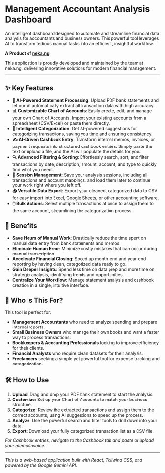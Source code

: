 # Management Accountant Analysis Dashboard

An intelligent dashboard designed to automate and streamline financial data analysis for accountants and business owners. This powerful tool leverages AI to transform tedious manual tasks into an efficient, insightful workflow.

**A Product of [neka.ng](https://neka.ng)**

This application is proudly developed and maintained by the team at neka.ng, delivering innovative solutions for modern financial management.

---

## ✨ Key Features

*   **🤖 AI-Powered Statement Processing**: Upload PDF bank statements and let our AI automatically extract all transaction data with high accuracy.
*   **📊 Customizable Chart of Accounts**: Easily create, edit, and manage your own Chart of Accounts. Import your existing accounts from a spreadsheet (CSV/Excel) or paste them directly.
*   **🧠 Intelligent Categorization**: Get AI-powered suggestions for categorizing transactions, saving you time and ensuring consistency.
*   **✍️ AI-Driven Cashbook Entry**: Transform internal memos, invoices, or payment requests into structured cashbook entries. Simply paste the text or upload a file, and the AI will populate the details for you.
*   **🔍 Advanced Filtering & Sorting**: Effortlessly search, sort, and filter transactions by date, description, amount, account, and type to quickly find what you need.
*   **💾 Session Management**: Save your analysis sessions, including all transactions and account mappings, and load them later to continue your work right where you left off.
*   **📤 Versatile Data Export**: Export your cleaned, categorized data to CSV for easy import into Excel, Google Sheets, or other accounting software.
*   **🖱️ Bulk Actions**: Select multiple transactions at once to assign them to the same account, streamlining the categorization process.

## 🚀 Benefits

*   **Save Hours of Manual Work**: Drastically reduce the time spent on manual data entry from bank statements and memos.
*   **Eliminate Human Error**: Minimize costly mistakes that can occur during manual transcription.
*   **Accelerate Financial Closing**: Speed up month-end and year-end reporting by having clean, categorized data ready to go.
*   **Gain Deeper Insights**: Spend less time on data prep and more time on strategic analysis, identifying trends and opportunities.
*   **Centralize Your Workflow**: Manage statement analysis and cashbook creation in a single, intuitive interface.

## 👥 Who Is This For?

This tool is perfect for:

*   **Management Accountants** who need to analyze spending and prepare internal reports.
*   **Small Business Owners** who manage their own books and want a faster way to process transactions.
*   **Bookkeepers & Accounting Professionals** looking to improve efficiency for their clients.
*   **Financial Analysts** who require clean datasets for their analysis.
*   **Freelancers** seeking a simple yet powerful tool for expense tracking and categorization.

## 🛠️ How to Use

1.  **Upload**: Drag and drop your PDF bank statement to start the analysis.
2.  **Customize**: Set up your Chart of Accounts to match your business structure.
3.  **Categorize**: Review the extracted transactions and assign them to the correct accounts, using AI suggestions to speed up the process.
4.  **Analyze**: Use the powerful search and filter tools to drill down into your data.
5.  **Export**: Download your fully categorized transaction list as a CSV file.

*For Cashbook entries, navigate to the Cashbook tab and paste or upload your memo/invoice.*

---

*This is a web-based application built with React, Tailwind CSS, and powered by the Google Gemini API.*
